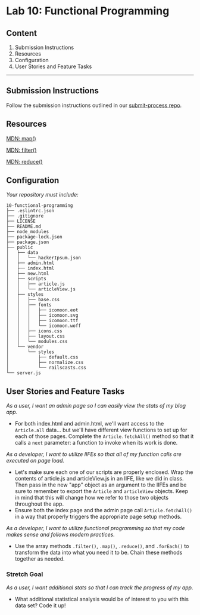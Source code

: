 Lab 10: Functional Programming
===

## Content
1. Submission Instructions
1. Resources
1. Configuration
1. User Stories and Feature Tasks

----

## Submission Instructions
Follow the submission instructions outlined in our [submit-process repo](https://github.com/alchemy-bootcamp-two-winter-2018/submit-process).

## Resources  

[MDN: map()](https://developer.mozilla.org/en-US/docs/Web/JavaScript/Reference/Global_Objects/Array/map)

[MDN: filter()](https://developer.mozilla.org/en-US/docs/Web/JavaScript/Reference/Global_Objects/Array/filter)

[MDN: reduce()](https://developer.mozilla.org/en-US/docs/Web/JavaScript/Reference/Global_Objects/Array/Reduce)

## Configuration
_Your repository must include:_

```
10-functional-programming
├── .eslintrc.json
├── .gitignore
├── LICENSE
├── README.md
├── node_modules
├── package-lock.json
├── package.json
├── public
│   ├── data
│   │   └── hackerIpsum.json
│   ├── admin.html
│   ├── index.html
│   ├── new.html
│   ├── scripts
│   │   ├── article.js
│   │   └── articleView.js
│   ├── styles
│   │   ├── base.css
│   │   ├── fonts
│   │   │   ├── icomoon.eot
│   │   │   ├── icomoon.svg
│   │   │   ├── icomoon.ttf
│   │   │   └── icomoon.woff
│   │   ├── icons.css
│   │   ├── layout.css
│   │   └── modules.css
│   └── vendor
│       └── styles
│           ├── default.css
│           ├── normalize.css
│           └── railscasts.css
└── server.js
```

## User Stories and Feature Tasks

*As a user, I want an admin page so I can easily view the stats of my blog app.*

- For both index.html and admin.html, we'll want access to the `Article.all` data... but we'll have different view functions to set up for each of those pages. Complete the `Article.fetchAll()` method so that it calls a `next` parameter: a function to invoke when its work is done.  

*As a developer, I want to utilize IIFEs so that all of my function calls are executed on page load.*

- Let's make sure each one of our scripts are properly enclosed. Wrap the contents of article.js and articleView.js in an IIFE, like we did in class. Then pass in the new "app" object as an argument to the IIFEs and be sure to remember to export the `Article` and `articleView` objects. Keep in mind that this will change how we refer to those two objects throughout the app.
- Ensure both the index page and the admin page call `Article.fetchAll()` in a way that properly triggers the appropriate page setup methods.

*As a developer, I want to utilize functional programming so that my code makes sense and follows modern practices.*

-  Use the array methods `.filter()`, `.map()`, `.reduce()`, and `.forEach()` to transform the data into what you need it to be. Chain these methods together as needed.

### Stretch Goal

*As a user, I want additional stats so that I can track the progress of my app.*

- What additional statistical analysis would be of interest to you with this data set? Code it up!
